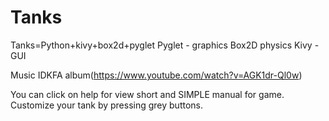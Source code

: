 # Tanks
Tanks=Python+kivy+box2d+pyglet
Pyglet - graphics
Box2D physics
Kivy - GUI

Music IDKFA album(https://www.youtube.com/watch?v=AGK1dr-Ql0w)

You can click on help for view short and SIMPLE manual for game.
Customize your tank by pressing grey buttons.




